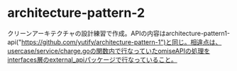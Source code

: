 # architecture-pattern-2
クリーンアーキテクチャの設計練習で作成。APIの内容はarchitecture-pattern1-api("https://github.com/yutify/architecture-pattern-1")と同じ。相違点は、usercase/service/charge.goの関数内で行なっていたomiseAPIの処理をinterfaces層のexternal_apiパッケージで行なっていること。
